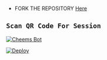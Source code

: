 

- FORK THE REPOSITORY [Here](https://github.com/Theekshanamax/Black-lion-/fork)

## `Scan QR Code For Session`
[![Cheems Bot](https://repl.it/badge/github/quiec/whatsasena)](https://replit.com/@DGXeon/Cheems-Bot-Multi-Device-Qr-Code-Generator?output%20only=1&lite=1#index.js)

 

[![Deploy](https://www.herokucdn.com/deploy/button.svg)](https://heroku.com/deploy?template=https://github.com/Theekshanamax/Black-lion-/)

